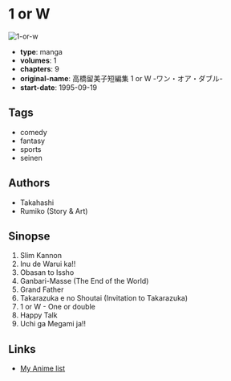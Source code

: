 # 1 or W

![1-or-w](https://cdn.myanimelist.net/images/manga/1/64851.jpg)

-   **type**: manga
-   **volumes**: 1
-   **chapters**: 9
-   **original-name**: 高橋留美子短編集 1 or W -ワン・オア・ダブル-
-   **start-date**: 1995-09-19

## Tags

-   comedy
-   fantasy
-   sports
-   seinen

## Authors

-   Takahashi
-   Rumiko (Story & Art)

## Sinopse

1. Slim Kannon
2. Inu de Warui ka!!
3. Obasan to Issho
4. Ganbari-Masse (The End of the World)
5. Grand Father
6. Takarazuka e no Shoutai (Invitation to Takarazuka)
7. 1 or W - One or double
8. Happy Talk
9. Uchi ga Megami ja!!

## Links

-   [My Anime list](https://myanimelist.net/manga/35795/1_or_W)

